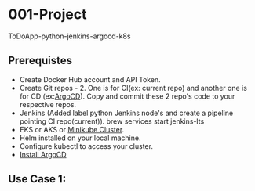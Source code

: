 # 001-Project
ToDoApp-python-jenkins-argocd-k8s

## Prerequistes
>
- Create Docker Hub account and API Token.
- Create Git repos - 2. One is for CI(ex: current repo) and another one is for CD (ex:[ArgoCD](https://github.com/saireddysatishkumar/ArgoCD)).  Copy and commit these 2 repo's code to your respective repos.
- Jenkins (Added label python Jenkins node's and create a pipeline pointing CI repo(current)).  brew services start jenkins-lts
- EKS or AKS or [Minikube Cluster](https://github.com/saireddysatishkumar/K8S/tree/main/Minikube).  
- Helm installed on your local machine.
- Configure kubectl to access your cluster.
- [Install ArgoCD](https://github.com/saireddysatishkumar/ArgoCD)



## Use Case 1: 